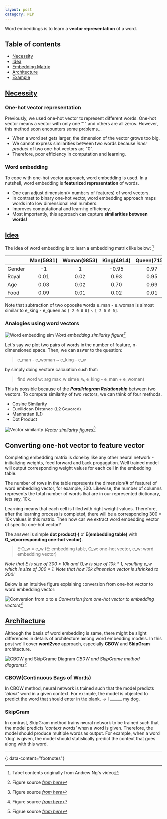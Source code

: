```yaml
---
layout: post
category: NLP
---
```


Word embeddings is to learn a **vector representation** of a word.

## Table of contents
- [Necessity](#necessity)
- [Idea](#idea)
- [Embedding Matrix](#embedding-matrix)
- [Architecture](#architecture)
- [Example](#example)

## [Necessity](#necessity)

### One-hot vector representation

Previously, we used one-hot vector to represent different words. One-hot vector means a vector with only one "1" and others are all zeros. However, this method soon encounters some problems...

- When a word set gets larger, the dimension of the vector grows too big.
- We cannot express similarities between two words because *inner product* of two one-hot vectors are "0".
- Therefore, poor efficiency in computation and learning.

### Word embedding

To cope with one-hot vector approach, word embedding is used. In a nutshell, word embedding is **featurized representation** of words.

- One can adjust dimension(= numbers of features) of word vectors.
- In contrast to binary one-hot vector, word embedding approach maps words into low dimensional real numbers.
- Improves computational and learning efficiency.
- Most importantly, this approach can capture **similarities between words!**

## [Idea](#idea)

The idea of word embedding is to learn a embedding matrix like below: [^1]

|             | Man(5931)     | Woman(9853)   | King(4914)    | Queen(7157)   | Apple(456)    | Orange(6257)  |
|-------------|:-------------:|:-------------:|:-------------:|:-------------:|:-------------:|:-------------:|
| Gender      | -1            | 1             | -0.95         | 0.97          | 0.00          | 0.01          |
| Royal       | 0.01          | 0.02          | 0.93          | 0.95          | -0.01         | 0.00          |
| Age         | 0.03          | 0.02          | 0.70          | 0.69          | 0.03          | -0.02         |
| Food        | 0.09          | 0.01          | 0.02          | 0.01          | 0.95          | 0.97          |

Note that subtraction of two opoosite words e_man - e_woman is almost similar to e_king - e_queen as `[-2 0 0 0]` ~ `[-2 0 0 0]`.

### Analogies using word vectors

![Word embedding sim](https://miro.medium.com/v2/resize:fit:1358/0*hcWVsMExgGQJWpt1)
*Word embedding similarity figure[^2]*

Let's say we plot two pairs of words in the number of feature, n-dimensioned space. Then, we can aswer to the question:

> e_man - e_woman ~ e_king - e_w

by simply doing vectore calcuation such that: 

> find word w: arg max_w sim(e_w, e_king - e_man + e_woman)

This is possible because of the ***Parallelogram Relationship*** between two vectors. To compute similarity of two vectors, we can think of four methods.

- Cosine Similarity
- Eucilidean Distance (L2 Squared)
- Manhattan (L1)
- Dot Product

![Vector similarity](https://assets.zilliz.com/Similarity_Metrics_for_Vector_Search_Zilliz_43396d4adb.png)
*Vector similariry figures[^3]*

## Converting one-hot vector to feature vector

Completing embedding matrix is done by like any other neural network - initializing weights, feed forward and back progagation. Well trained model will output corresponding weight values for each cell in the embedding table.

The number of rows in the table represents the dimension(# of feature) of word embedding vector, for example, 300. Likewise, the number of columns represents the total number of words that are in our represented dictionary, lets say, 10k.

Learning means that each cell is filled with right weight values. Therefore, after the learning process is completed, there will be a corresponding 300 * 10k values in this matrix. Then how can we extract word embedding vector of specific one-hot vector?

The answer is simple **dot product(·)** of **E(embedding table)** with **O_w(corresponding one-hot vector)**.

> E·O_w = e_w (E: embedding table, O_w: one-hot vector, e_w: word embedding vector)

*Note that E is size of 300 * 10k and O_w is size of 10k * 1, resulting e_w which is size of 300 * 1.*
*Note that how 10k dimension vector is shrinked to 300!*

Below is an intuitive figure explaining conversion from one-hot vector to word embedding vector:

![Conversion from o to e](https://miro.medium.com/v2/resize:fit:1400/1*mZ9hcwdYDH9_wfskFJ-now.png)
*Conversion from one-hot vector to embedding vectors[^4]*

## [Architecture](#architecture)

Although the basis of word embedding is same, there might be slight differences in details of architecture among word embedding models. In this post we'll cover **word2vec** approach, especially **CBOW** and **SkipGram** architecture.

![CBOW and SkipGrame Diagram](https://miro.medium.com/v2/resize:fit:1400/1*cuOmGT7NevP9oJFJfVpRKA.png)
*CBOW and SkipGrame method diagrams[^5]*

### CBOW(Continuous Bags of Words)

In CBOW method, neural network is trained such that the model predicts *'blank'* word in a given context. 
For example, the model is objected to predict the word that should enter in the blank. → I ______ my dog.

### SkipGram

In contrast, SkipGram method trains neural network to be trained such that the model predicts *'context words'* when a word is given.
Therefore, the model should produce multiple words as output. For example, when a word 'dog' is given, the model should statistically predict the context that goes along with this word.

---
{: data-content="footnotes"}

[^1]: Tabel contents originally from Andrew Ng's video
[^2]: Figure source *[from here](https://miro.medium.com/v2/resize:fit:1358/0*hcWVsMExgGQJWpt1)*
[^3]: Figure source *[from here](https://assets.zilliz.com/Similarity_Metrics_for_Vector_Search_Zilliz_43396d4adb.png)*
[^4]: Figure source *[from here](https://medium.com/@dhartidhami/learning-word-embeddings-9f15533645b3)*
[^5]: Figrue source *[from here](https://towardsdatascience.com/nlp-101-word2vec-skip-gram-and-cbow-93512ee24314)*
